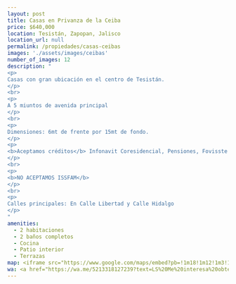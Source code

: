 ```yaml
---
layout: post
title: Casas en Privanza de la Ceiba
price: $640,000
location: Tesistán, Zapopan, Jalisco
location_url: null
permalink: /propiedades/casas-ceibas
images: './assets/images/ceibas'
number_of_images: 12
description: "
<p>
Casas con gran ubicación en el centro de Tesistán.
</p>
<br>
<p>
A 5 miuntos de avenida principal
</p>
<br>
<p>
Dimensiones: 6mt de frente por 15mt de fondo.
</p>
<p>
<b>Aceptamos créditos</b> Infonavit Coresidencial, Pensiones, Fovisste
</p>
<br>
<p>
<b>NO ACEPTAMOS ISSFAM</b>
</p>
<br>
<p>
Calles principales: En Calle Libertad y Calle Hidalgo
</p>
"
amenities:
  - 2 habitaciones
  - 2 baños completos
  - Cocina
  - Patio interior
  - Terrazas
map: <iframe src="https://www.google.com/maps/embed?pb=!1m18!1m12!1m3!1d5274.291942749476!2d-103.47782785220136!3d20.8120078033666!2m3!1f0!2f0!3f0!3m2!1i1024!2i768!4f13.1!3m3!1m2!1s0x8428a7ecbedafb3f%3A0xdc8b3202f5227dff!2sPrivanzas%20de%20las%20ceibas!5e0!3m2!1ses!2smx!4v1602562374253!5m2!1ses!2smx" width="600" height="450" frameborder="0" style="border:0;" allowfullscreen="" aria-hidden="false" tabindex="0"></iframe>
wa: <a href="https://wa.me/5213318127239?text=LS%20Me%20interesa%20obtener%20info%20sobre%20Terrenos%20en%20Chapala" class="wa-cta" target="_blank"><i class="fab fa-whatsapp"></i>Contactar a Hogarismo</a>
---
```

